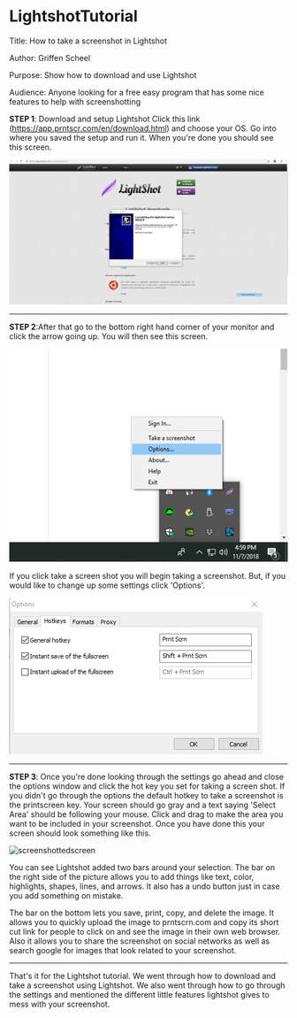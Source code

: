 # LightshotTutorial
Title: How to take a screenshot in Lightshot  

Author: Griffen Scheel

Purpose: Show how to download and use Lightshot

Audience: Anyone looking for a free easy program that has some nice features to help with screenshotting

**STEP 1**: Download and setup Lightshot
Click this link (https://app.prntscr.com/en/download.html) and choose your OS.
Go into where you saved the setup and run it. When you're done you should see this screen.

![finishscreen](https://github.com/GriffenScheel/LightshotTutorial/blob/master/Screenshot_1.png?raw=true)

---

**STEP 2**:After that go to the bottom right hand corner of your monitor and click the arrow going up.
You will then see this screen.

![optionsscreen](https://github.com/GriffenScheel/LightshotTutorial/blob/master/Screenshot_3.png?raw=true)

If you click take a screen shot you will begin taking a screenshot. But, if you would like to change up some settings click 'Options'.

![hotkeys](https://github.com/GriffenScheel/LightshotTutorial/blob/master/Screenshot_5.png?raw=true)

---
**STEP 3**: Once you're done looking through the settings go ahead and close the options window and click the hot key you set for taking a screen shot. If you didn't go through the options the default hotkey to take a screenshot is the printscreen key.
Your screen should go gray and a text saying 'Select Area' should be following your mouse. Click and drag to make the area you want to be included in your screenshot. Once you have done this your screen should look something like this.

![screenshottedscreen](https://static.filehorse.com/screenshots/imaging-and-digital-photo/lightshot-screenshot-01.jpg)

You can see Lightshot added two bars around your selection. 
The bar on the right side of the picture allows you to add things like text, color, highlights, shapes, lines, and arrows.
It also has a undo button just in case you add something on mistake. 

The bar on the bottom lets you save, print, copy, and delete the image. It allows you to quickly upload the image to prntscrn.com and copy its short cut link for people to click on and see the image in their own web browser. 
Also it allows you to share the screenshot on social networks as well as search google for images that look related to your screenshot.

---
That's it for the Lightshot tutorial. We went through how to download and take a screenshot using Lightshot. We also went through how to go through the settings and mentioned the different little features lightshot gives to mess with your screenshot. 



      

       
      
   


